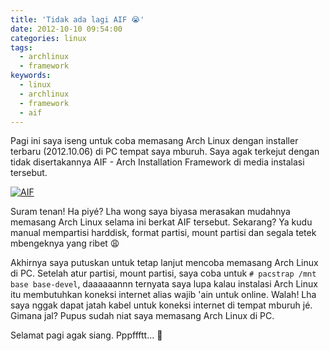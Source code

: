 ```yaml
---
title: 'Tidak ada lagi AIF 😭'
date: 2012-10-10 09:54:00
categories: linux
tags:
  - archlinux
  - framework
keywords:
  - linux 
  - archlinux
  - framework
  - aif
---
```


Pagi ini saya iseng untuk coba memasang Arch Linux dengan installer terbaru (2012.10.06) di PC tempat saya mburuh. Saya agak terkejut dengan tidak disertakannya AIF - Arch Installation Framework di media instalasi tersebut.<!-- more -->

[![AIF](https://i.imgur.com/xGdmDKR.jpg)](https://i.imgur.com/xGdmDKR.jpg)

Suram tenan! Ha piyé? Lha wong saya biyasa merasakan mudahnya memasang Arch Linux selama ini berkat AIF tersebut. Sekarang? Ya kudu manual mempartisi harddisk, format partisi, mount partisi dan segala tetek mbengeknya yang ribet 😩

Akhirnya saya putuskan untuk tetap lanjut mencoba memasang Arch Linux di PC. Setelah atur partisi, mount partisi, saya coba untuk `# pacstrap /mnt base base-devel`, daaaaaannn ternyata saya lupa kalau instalasi Arch Linux itu membutuhkan koneksi internet alias wajib 'ain untuk online. Walah! Lha saya nggak dapat jatah kabel untuk koneksi internet di tempat mburuh jé. Gimana jal? Pupus sudah niat saya memasang Arch Linux di PC.

Selamat pagi agak siang. Pppffftt... 😤

